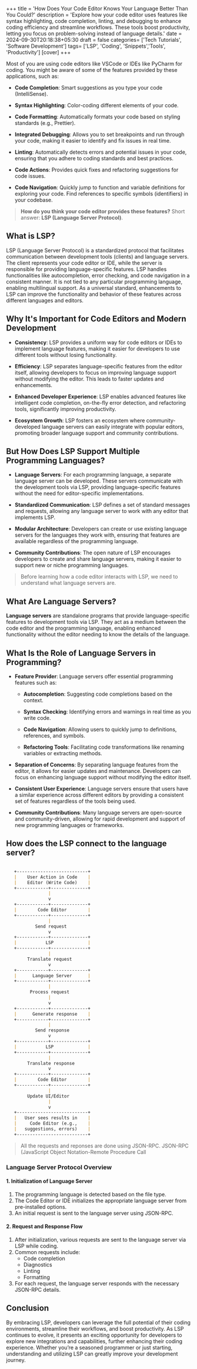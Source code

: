 +++
title = 'How Does Your Code Editor Knows Your Language Better Than You Could?'
description = 'Explore how your code editor uses features like syntax highlighting, code completion, linting, and debugging to enhance coding efficiency and streamline workflows. These tools boost productivity, letting you focus on problem-solving instead of language details.'
date = 2024-09-30T20:18:38+05:30
draft = false
categories= ['Tech Tutorials', 'Software Development']
tags= ['LSP', 'Coding', 'Snippets','Tools', 'Productivity']
[cover]
+++

Most of you are using code editors like VSCode or IDEs like PyCharm for coding.
You might be aware of some of the features provided by these applications, such as:

- **Code Completion**:
Smart suggestions as you type your code (IntelliSense).

- **Syntax Highlighting**:
Color-coding different elements of your code.

- **Code Formatting**:
Automatically formats your code based on styling standards (e.g., Prettier).

- **Integrated Debugging**:
Allows you to set breakpoints and run through your code, making it easier to identify and fix issues in real time.

- **Linting**:
Automatically detects errors and potential issues in your code, ensuring that you adhere to coding standards and best practices.

- **Code Actions**:
Provides quick fixes and refactoring suggestions for code issues.

- **Code Navigation**:
Quickly jump to function and variable definitions for exploring your code.
Find references to specific symbols (identifiers) in your codebase.

> **How do you think your code editor provides these features?**
> Short answer: **LSP (Language Server Protocol)**.

## What is LSP?

LSP (Language Server Protocol) is a standardized protocol that facilitates communication between development tools (clients) and language servers.
The client represents your code editor or IDE, while the server is responsible for providing language-specific features.
LSP handles functionalities like autocompletion, error checking, and code navigation in a consistent manner.
It is not tied to any particular programming language, enabling multilingual support.
As a universal standard, enhancements to LSP can improve the functionality and behavior of these features across different languages and editors.

## Why It's Important for Code Editors and Modern Development

- **Consistency**:
LSP provides a uniform way for code editors or IDEs to implement language features, making it easier for developers to use different tools without losing functionality.

- **Efficiency**:
LSP separates language-specific features from the editor itself, allowing developers to focus on improving language support without modifying the editor. This leads to faster updates and enhancements.

- **Enhanced Developer Experience**:
LSP enables advanced features like intelligent code completion, on-the-fly error detection, and refactoring tools, significantly improving productivity.

- **Ecosystem Growth**:
LSP fosters an ecosystem where community-developed language servers can easily integrate with popular editors, promoting broader language support and community contributions.

## But How Does LSP Support Multiple Programming Languages?

- **Language Servers**:
For each programming language, a separate language server can be developed.
These servers communicate with the development tools via LSP, providing language-specific features without the need for editor-specific implementations.

- **Standardized Communication**:
LSP defines a set of standard messages and requests, allowing any language server to work with any editor that implements LSP.

- **Modular Architecture**:
Developers can create or use existing language servers for the languages they work with, ensuring that features are available regardless of the programming language.

- **Community Contributions**:
The open nature of LSP encourages developers to create and share language servers, making it easier to support new or niche programming languages.

> Before learning how a code editor interacts with LSP, we need to understand what language servers are.

## What Are Language Servers?

**Language servers** are standalone programs that provide language-specific features to development tools via LSP.
They act as a medium between the code editor and the programming language, enabling enhanced functionality without the editor needing to know the details of the language.

## What Is the Role of Language Servers in Programming?

- **Feature Provider**:
Language servers offer essential programming features such as:

  - **Autocompletion**:
  Suggesting code completions based on the context.

  - **Syntax Checking**:
  Identifying errors and warnings in real time as you write code.

  - **Code Navigation**:
  Allowing users to quickly jump to definitions, references, and symbols.

  - **Refactoring Tools**:
  Facilitating code transformations like renaming variables or extracting methods.

- **Separation of Concerns**:
By separating language features from the editor, it allows for easier updates and maintenance.
Developers can focus on enhancing language support without modifying the editor itself.

- **Consistent User Experience**:
Language servers ensure that users have a similar experience across different editors by providing a consistent set of features regardless of the tools being used.

- **Community Contributions**:
Many language servers are open-source and community-driven, allowing for rapid development and support of new programming languages or frameworks.

## How does the LSP connect to the language server?

```markdown

   +---------------------------+
   |    User Action in Code    |
   |    Editor (Write Code)    |
   +------------+--------------+
                |
                v
   +------------+--------------+
   |        Code Editor        |
   +------------+--------------+
                |
           Send request
                v
   +------------+--------------+
   |           LSP             |
   +------------+--------------+
                |
        Translate request
                v
   +------------+--------------+
   |      Language Server      |
   +------------+--------------+
                |
         Process request
                |
                v
   +------------+--------------+
   |      Generate response    |
   +------------+--------------+
                |
           Send response
                v
   +------------+--------------+
   |           LSP             |
   +------------+--------------+
                |
        Translate response
                v
   +------------+--------------+
   |        Code Editor        |
   +------------+--------------+
                |
        Update UI/Editor
                |
                v
   +---------------------------+
   |   User sees results in    |
   |     Code Editor (e.g.,    |
   |   suggestions, errors)    |
   +---------------------------+
```

> All the requests and reponses are done using JSON-RPC.
> JSON-RPC (JavaScript Object Notation-Remote Procedure Call

### Language Server Protocol Overview

#### 1. Initialization of Language Server

1. The programming language is detected based on the file type.
2. The Code Editor or IDE initializes the appropriate language server from pre-installed options.
3. An initial request is sent to the language server using JSON-RPC.

#### 2. Request and Response Flow

1. After initialization, various requests are sent to the language server via LSP while coding.
2. Common requests include:
   - Code completion
   - Diagnostics
   - Linting
   - Formatting
3. For each request, the language server responds with the necessary JSON-RPC details.

## Conclusion

By embracing LSP, developers can leverage the full potential of their coding environments, streamline their workflows, and boost productivity.
As LSP continues to evolve, it presents an exciting opportunity for developers to explore new integrations and capabilities, further enhancing their coding experience.
Whether you’re a seasoned programmer or just starting, understanding and utilizing LSP can greatly improve your development journey.
